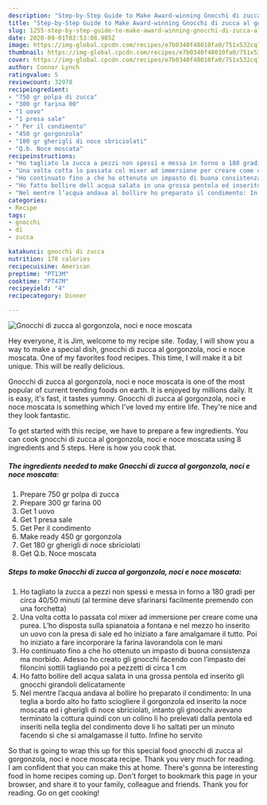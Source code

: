 ```yaml
---
description: "Step-by-Step Guide to Make Award-winning Gnocchi di zucca al gorgonzola, noci e noce moscata"
title: "Step-by-Step Guide to Make Award-winning Gnocchi di zucca al gorgonzola, noci e noce moscata"
slug: 1255-step-by-step-guide-to-make-award-winning-gnocchi-di-zucca-al-gorgonzola-noci-e-noce-moscata
date: 2020-09-01T02:53:08.985Z
image: https://img-global.cpcdn.com/recipes/e7b0340f48010fa0/751x532cq70/gnocchi-di-zucca-al-gorgonzola-noci-e-noce-moscata-recipe-main-photo.jpg
thumbnail: https://img-global.cpcdn.com/recipes/e7b0340f48010fa0/751x532cq70/gnocchi-di-zucca-al-gorgonzola-noci-e-noce-moscata-recipe-main-photo.jpg
cover: https://img-global.cpcdn.com/recipes/e7b0340f48010fa0/751x532cq70/gnocchi-di-zucca-al-gorgonzola-noci-e-noce-moscata-recipe-main-photo.jpg
author: Connor Lynch
ratingvalue: 5
reviewcount: 32978
recipeingredient:
- "750 gr polpa di zucca"
- "300 gr farina 00"
- "1 uovo"
- "1 presa sale"
- " Per il condimento"
- "450 gr gorgonzola"
- "180 gr gherigli di noce sbriciolati"
- "Q.b. Noce moscata"
recipeinstructions:
- "Ho tagliato la zucca a pezzi non spessì e messa in forno a 180 gradi per circa 40/50 minuti (al termine deve sfarinarsi facilmente premendo con una forchetta)"
- "Una volta cotta lo passata col mixer ad immersione per creare come una purea. L’ho disposta sulla spianatoia a fontana e nel mezzo ho inserito un uovo con la presa di sale ed ho iniziato a fare amalgamare il tutto. Poi ho iniziato a fare incorporare la farina lavorandola con le mani"
- "Ho continuato fino a che ho ottenuto un impasto di buona consistenza ma morbido. Adesso ho creato gli gnocchi facendo con l’impasto dei filoncini sottili tagliando poi a pezzetti di circa 1 cm"
- "Ho fatto bollire dell acqua salata in una grossa pentola ed inserito gli gnocchi girandoli delicatamente"
- "Nel mentre l’acqua andava al bollire ho preparato il condimento: In una teglia a bordo alto ho fatto sciogliere il gorgonzola ed inserito la noce moscata ed i gherigli di noce sbriciolati, intanto gli gnocchi avevano terminato la cottura quindi con un colino li ho prelevati dalla pentola ed inseriti nella teglia del condimento dove li ho saltati per un minuto facendo sì che si amalgamasse il tutto. Infine ho servito"
categories:
- Recipe
tags:
- gnocchi
- di
- zucca

katakunci: gnocchi di zucca 
nutrition: 178 calories
recipecuisine: American
preptime: "PT13M"
cooktime: "PT47M"
recipeyield: "4"
recipecategory: Dinner

---
```



![Gnocchi di zucca al gorgonzola, noci e noce moscata](https://img-global.cpcdn.com/recipes/e7b0340f48010fa0/751x532cq70/gnocchi-di-zucca-al-gorgonzola-noci-e-noce-moscata-recipe-main-photo.jpg)

Hey everyone, it is Jim, welcome to my recipe site. Today, I will show you a way to make a special dish, gnocchi di zucca al gorgonzola, noci e noce moscata. One of my favorites food recipes. This time, I will make it a bit unique. This will be really delicious.



Gnocchi di zucca al gorgonzola, noci e noce moscata is one of the most popular of current trending foods on earth. It is enjoyed by millions daily. It is easy, it's fast, it tastes yummy. Gnocchi di zucca al gorgonzola, noci e noce moscata is something which I've loved my entire life. They're nice and they look fantastic.


To get started with this recipe, we have to prepare a few ingredients. You can cook gnocchi di zucca al gorgonzola, noci e noce moscata using 8 ingredients and 5 steps. Here is how you cook that.

<!--inarticleads1-->

##### The ingredients needed to make Gnocchi di zucca al gorgonzola, noci e noce moscata:

1. Prepare 750 gr polpa di zucca
1. Prepare 300 gr farina 00
1. Get 1 uovo
1. Get 1 presa sale
1. Get  Per il condimento
1. Make ready 450 gr gorgonzola
1. Get 180 gr gherigli di noce sbriciolati
1. Get Q.b. Noce moscata




<!--inarticleads2-->

##### Steps to make Gnocchi di zucca al gorgonzola, noci e noce moscata:

1. Ho tagliato la zucca a pezzi non spessì e messa in forno a 180 gradi per circa 40/50 minuti (al termine deve sfarinarsi facilmente premendo con una forchetta)
1. Una volta cotta lo passata col mixer ad immersione per creare come una purea. L’ho disposta sulla spianatoia a fontana e nel mezzo ho inserito un uovo con la presa di sale ed ho iniziato a fare amalgamare il tutto. Poi ho iniziato a fare incorporare la farina lavorandola con le mani
1. Ho continuato fino a che ho ottenuto un impasto di buona consistenza ma morbido. Adesso ho creato gli gnocchi facendo con l’impasto dei filoncini sottili tagliando poi a pezzetti di circa 1 cm
1. Ho fatto bollire dell acqua salata in una grossa pentola ed inserito gli gnocchi girandoli delicatamente
1. Nel mentre l’acqua andava al bollire ho preparato il condimento: In una teglia a bordo alto ho fatto sciogliere il gorgonzola ed inserito la noce moscata ed i gherigli di noce sbriciolati, intanto gli gnocchi avevano terminato la cottura quindi con un colino li ho prelevati dalla pentola ed inseriti nella teglia del condimento dove li ho saltati per un minuto facendo sì che si amalgamasse il tutto. Infine ho servito




So that is going to wrap this up for this special food gnocchi di zucca al gorgonzola, noci e noce moscata recipe. Thank you very much for reading. I am confident that you can make this at home. There's gonna be interesting food in home recipes coming up. Don't forget to bookmark this page in your browser, and share it to your family, colleague and friends. Thank you for reading. Go on get cooking!

